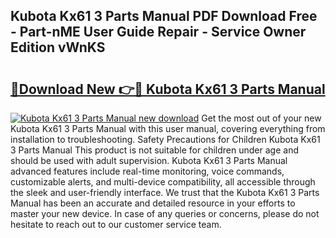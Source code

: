 ## Kubota Kx61 3 Parts Manual PDF Download Free - Part-nME User Guide Repair - Service Owner Edition vWnKS

# <h2><a href="http://bc96034.oget.top/?id=Kubota+Kx61+3+Parts+Manual">🔗Download New 👉🔴 Kubota Kx61 3 Parts Manual</a></h2>

[![Kubota Kx61 3 Parts Manual new download](https://i.imgur.com/5g1atiW.png)](http://bc96034.oget.top/?id=Kubota+Kx61+3+Parts+Manual)
Get the most out of your new Kubota Kx61 3 Parts Manual with this user manual, covering everything from installation to troubleshooting. Safety Precautions for Children Kubota Kx61 3 Parts Manual This product is not suitable for children under age and should be used with adult supervision. Kubota Kx61 3 Parts Manual advanced features include real-time monitoring, voice commands, customizable alerts, and multi-device compatibility, all accessible through the sleek and user-friendly interface. We trust that the Kubota Kx61 3 Parts Manual has been an accurate and detailed resource in your efforts to master your new device. In case of any queries or concerns, please do not hesitate to reach out to our customer service team.
